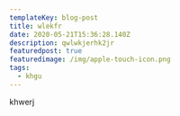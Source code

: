 ```yaml
---
templateKey: blog-post
title: wlekfr
date: 2020-05-21T15:36:28.140Z
description: qwlwkjerhk2jr
featuredpost: true
featuredimage: /img/apple-touch-icon.png
tags:
  - khgu
---
```

khwerj